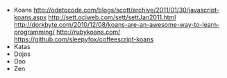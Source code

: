 * Koans
  http://odetocode.com/blogs/scott/archive/2011/01/30/javascript-koans.aspx
  http://sett.ociweb.com/sett/settJan2011.html
  http://dorkbyte.com/2010/12/08/koans-are-an-awesome-way-to-learn-programming/
  http://rubykoans.com/
  https://github.com/sleepyfox/coffeescript-koans
* Katas
* Dojos
* Dao
* Zen